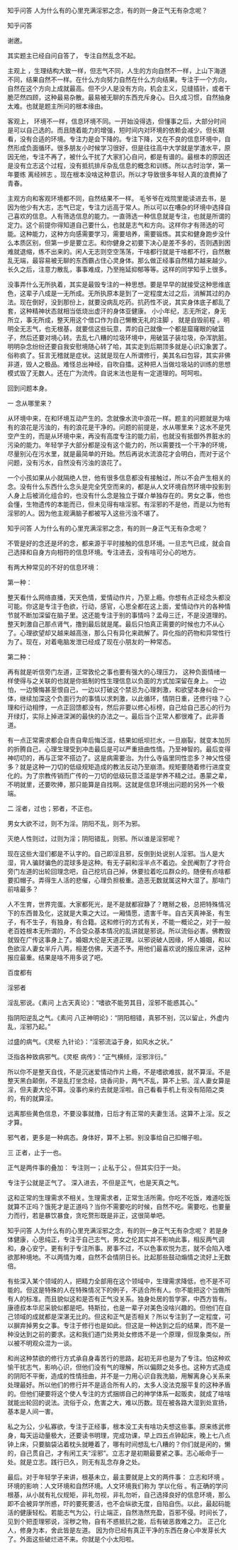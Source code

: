  
 知乎问答 人为什么有的心里充满淫邪之念，有的则一身正气无有杂念呢？ 
 
 
 
 
 
 知乎问答 
 
 

 

 谢邀。

 

 其实题主已经自问自答了， 专注自然乱念不起。 

 

 主观上 ，生理结构大致一样，但志气不同，人生的方向自然不一样，上山下海道不同，结果自然不一样。在什么方向努力自然在什么方向结果。专注于一个方向，自然在这个方向上成就最高。但不少人是没有方向，机会主义，见缝插针，或者干脆茫然四顾，这种最易杂散。最易被无聊的东西充斥身心。日久成习惯，自然抽身太难。也就是题主所问的根本缘由。

 

 客观上， 环境不一样，信息环境不同。一开始没得选，但懂事之后，大部分时间是可以自己选的。而且随着能力的增强，短时间内对环境的依赖会减少。但长期看，没有合适的环境。专注力是会下降的。专注下降，又在不良的信息环境中，自然形成负面循环。很多朋友小时候学习很好，但是往往高中大学就是学渣水平，原因无他，专注不再了，被什么干扰了大家扪心自问，都是有谱的。最根本的原因还是没有立志这个过程，没有抵抗排斥杂乱信息的概念和训练。所以古时治学，第一年要练 离经辨志 。现在根本没啥这种意识。所以才导致很多年轻人真的浪费掉了青春。

 

 主观方向和客观环境都不同，自然结果不一样。 毛爷爷在戏院里能读进去书，是因为他少有大志，志气已定，专注力远高于常人。所以可以在嘈杂的环境中选择自己喜欢的信息。人有筛选信息的能力。一直筛选一种信息就是专注，也就是所谓的定力。这个前提你得知道自己要什么，也就是志气和方向。这样你才有筛选的可能。这种能力，这种方向感需要学习，需要培养，需要锻炼。其实和健身跑步没什么本质区别，但第一步是要立志。和你健身之初要下决心是差不多的，否则遇到困难就退缩，练不出来的。闲人无志则空空荡荡，干啥都行就是干啥都不行，自然散乱无端，最容易被无聊的东西霸占住心灵身体。那么做正经事自然精力越来越少。长久之后，注意力散乱，事事难成，乃至拖延抑郁等等。这样的同学知乎上很多。

 

 没事弄什么无所执着，其实是最毁专注的一种思想。要是早早的就接受这种思维底色，这辈子八成是一无所成。无所执原本是到了一定程度太过之后，消解其过的办法。现在倒好，没到那份上，就要没病乱吃药。抗药性不说，其实身体底子都乱了套，这种精神状态就相当低烧出虚汗的身体亚健康。 小小年纪，志无所定，身无所立，事无所成，整天用这个借口作为自己懒散无礼的注脚 ， 就是自毁前程 。明明全无志气，也无根基，就要信这些玩意，弄的自己就像一个都是窟窿眼的破篮子，然后还要对境心转。去乱七八糟的垃圾环境中，用破篮子装垃圾，杂浑肮脏。明明杂念纷纷还要自我安慰境随心转了哈，其实走到后期顶多就是心识幻象罢了。俗称疯了。狂言无稽就是症状。这就是现在人所谓修行，美其名曰包容，其实非佛非道，毁人之极品。难怪总出神经，自吹自擂。这种把人当做垃圾站的训练的思想模式毁了无数人。还在广为流传。自说末法也是有一定道理的。呵呵啦。

 

 

 回到问题本身。

 

 一 念从哪里来？ 

 

 从环境中来，在和环境互动产生的。念就像水流中浪花一样。题主的问题就是为啥有的浪花是污浊的，有的浪花是干净的。问题的前提是，水从哪里来？这水不是凭空产生的，而是从环境中来，再没有高度专注的能力前，也就没有抵御外界脏水的污染的能力。年轻学子大部分都是没有这个能力的，所以需要找一个干净的环境，尽量别沁在污水里，就是最简单的开始。然后再说水流浪花才会明白，而对于这个问题，没有污水，自然没有污浊的浪花了。

 

 一个小孩如果从小就隔绝人世，他有很多信息都没有接触过，所以不会产生相关的念。没有什么东西什么念头是完全凭空而来的，都是从人文环境自然环境中投影到人身上后被消化组合的，也没有什么念是独立于媒介单独存在的。男女之事，他也会懂，生物遗传的本能而已，但未见得有啥淫邪。有淫邪的不是他，而是以为他有淫邪的人。因为他主观满脑子都被写入这些污浊不堪了。

 

 知乎问答 人为什么有的心里充满淫邪之念，有的则一身正气无有杂念呢？ 

 

 不管是好的念还是坏的念，都来源于平时接触的信息环境。一旦志气已成，就会自己选择和自身方向相符的信息环境。专注进去，没有啥可分心的地方。

 

 有两大种常见的不好的信息环境：

 

 第一种： 

 

 整天看什么网络直播，天天色情，爱情动作片，乃至上瘾。你想有点正经念头都没可能。你这是专注于色欲，行动，感官，心思全都在这上面，爱情动作片的各种情节就不断加深留在脑子里。这还能专注于别的事情吗？孟母三迁，不是没道理的。整天刺激自己那点肾气，撸到最后就是尾。最后只怕真正需要的时候也力不从心了。心理欲望却又越来越高涨，那么只有异化来疏解了。异化指的药物和异常性行为了。现在，对着电脑发泄已经成了现在小朋友的一种常态。

 

 第二种：

 

 再有就是听信旁门左道，正常敦伦之事也要有强大的心理压力， 这种负面情绪一样使得与之关联的也就是你抵制的性生理信息以负面的方式加深留在身上。 一边怕，一边懊悔甚至恨自己，一边以打破这个禁忌为心理刺激，和欲望本身纠合一体，继续加深这个负面行为的事情以求刺激，以此循环，情阴日重，还修行啥？心理和行动相悖，一点正回馈都没有，然后非要以修心标榜，自己给自己恶心的行为开绿灯，实际上掉进深渊的最快的办法之一。最后当个正常人都很难了。此非善道。

 

 有一点正常需求都会自责自卑后悔泛滥，结果如纸坝拦水，一旦崩裂，就变本加厉的折腾自己，心理生理受到冲击最后是可以严重扭曲性情。乃至神智的。最后变得神叨叨的，再与正常不搭边了。这是病需要治。为什么寺庙里同性恋多？神父性侵多？就是这种一刀切的低级规矩造成的教法反动乃至崩溃。规矩要随着修行进度变化的。为了宗教传销而广传的一刀切的低级玩意泛滥是学养不精之过。愚蒙之辈，不明就里，还要吹捧，那只能算是自找啊。这就是信息环境出问题的另外一个极端。

 

 

 二 淫者，过也；邪者，不正也。 

 

 男女大欲不过，则不为淫。阴阳不乱，则不为邪。

 

 灭绝人性则过，过则为淫；阴阳错乱，则邪。所以谁是淫邪呢？

 

 现在这些大湿们都是不认字的。自己即淫且邪，反倒到处说别人淫邪。当人是大湿，背人骗财骗色的混球多是这种。有无子嗣和淫半点不着边。全民阉割了才符合旁门左道的出轮回理念吧，自己挖坑自己掉，休要拉着吃瓜群众的。随便有点啥都要扣帽子。弄得生人活的悲催，心理负担极重。造恶无数就属这种大湿了。那啥门前啥最多？

 

 人不生育，世界完蛋。大家都死光，是不是就都寂静了？瞎掰之极，总把特殊情况下的东西普及化，这就是大乘之大过。一厢情愿，遗害千年。自古天真神圣，有生子，有不生子，有独身，有合籍。这和修行的方式有关，不能一概论之，对于一般老百姓根本无所谓的，不合受众基本情况的乱讲就是邪说。所以流俗必害。佛教毁就毁在广传这事身上了。婚姻大伦是天道正理。以邪说破人因缘，坏人婚姻，和以色欲淫人妻女半斤八两，相差仿佛，天道不予。用他们最喜欢说的报应来讲，这种报应最重。结果是啥不用多说了吧。

 

 百度都有

 淫邪者

 

 淫乱邪说。《素问 上古天真论》：“嗜欲不能劳其目，淫邪不能惑其心。” 

 指阴阳逆乱之气。《素问 八正神明论》：“阴阳相错，真邪不别，沉以留止，外虚内乱，淫邪乃起。” 

 过盛的病气。《灵枢 九针论》：“淫邪流溢于身，如风水之状。” 

 泛指各种致病邪气。《灵枢 病传》：“正气横倾，淫邪泮衍。” 

 所以你不是整天自伐，不是沉迷爱情动作片上瘾，不是嗜欲难拔，就不算淫。不是整天黑白颠倒，不是乱打坐念经，烧香问卦，两气不乱，算不上邪。淫人妻女算是淫，但夫妻大伦不算。没事约来约去就是淫啦。自己看看手机上有没有陌陌之类的，有的就算淫。

 

 远离那些黄色信息，不要没事就撸，日后才有正常的夫妻生活。这算不上淫。反之才算。

 

 邪气者，更多是一种病态。身体好，算不上邪。别没事给自己扣帽子啦。

 

 三 正者，止于一也。 

 

 正气是两件事的叠加： 专注则一；止私于公 。但其实归于一处。

 

 专注于公就是正气了。 深入进去，不但是正气，也是天真之气。

 

 这和正常的生理需求不相关。生理需求者，正常生活所需。你吃不吃饭，难道吃饭就算不正吗？饿死才是正道吗？当你不需要吃的时候，自然不吃。需要吃，也要量力而行，若是暴饮暴食，贪吃赘形既是非正，这很简单吧。

 知乎问答 人为什么有的心里充满淫邪之念，有的则一身正气无有杂念呢？ 若是身体健康，心思纯正，专注于自己志气，男女之伦其实并不影响此事，相反两气调和，身心安宁。更有利于专注所事。房事不过，不以色事欢悦为志，就不会陷入嗜欲那种境地。不以两情为难，自然不会情阴日长。比起那些鼓动煽情之流好上无数倍。

 

 有些深入某个领域的人，把精力全部用在这个领域中，生理需求降低，也不是不可能的。但这是特殊的人在特殊情况下的例子，不适合所有人。你不能把这个当做所有人的标准。而且貌似这和是否有正气没关系。独身处居的哲学家，中西方皆有。康德叔本华尼采貌似都是吧。特斯拉，也是一辈子对美色没啥兴趣的。但他们在自己领域的成就都是深湛无比的。但这和正气是否相关？所以专注到了一定程度，可以摒弃掉男女之事。专注于修行也是如此。但这是一种达到之后的结果，而不是一种没达到之前的要求。这和我们道门处男处女修炼不是一个原理，但现象类似，所以被不明观众混为一谈。

 

 和尚这种禁欲的修行方式承自身毒苦行的思路，起初无非也是为了专注。怕这种欢愉干扰志气，影响心识，但他们没有气的理解，所以偏颇之处多也。这种方式造成的阴阳不平衡，造成的性情扭曲，并不是一力用心识自我洗脑，用解离身心关系来处理最好。所以他们的修行并不是适合所有人的，太多人没法克服平复的这种矛盾的。但他们硬要将这个使人专注的方式捆绑自己的神学体系一起贩卖，就成了啥啥就能出轮回的说法。流俗于众，危害之大，难以历数。现在被各路大湿到处宣扬，基本是人间一害。

 

 私之为公，少私寡欲，专注于正经事，根本没工夫有啥功夫想这些事。原来练武修身，每天运动量极大，还要读书明理，完成功课，早上四五点钟起床，晚上七八点钟上床，只要脑袋沾着枕头就睡着了，哪有时间想乱七八糟的？你们就是闲的，懒的，自己贯自己，才有闲工夫“淫邪”。立志才是初期最要紧之事。志心皈命于一处。就是立志。践行已久，则无有乱念存身之处。

 

 最后。对于年轻学子来讲，根基未立，最主要就是上文的两件事： 立志和环境 。 环境的影响：人文环境和自然环境。人文环境我们称为 学以化俗 。有正确的学问根基，从小就有礼仪规矩，非礼勿视，非礼勿听，自己选择良好的信息环境，那么即不会被异学所惑，吓的要死要活，也不会纵欲无度，自陷自伤。以此，最起码能活的健康轻松。若能志气为公，行止端正，自然浩然充盈，百邪不侵。时间长了，见到个把歪理邪说，淫秽之物，自有不惑抵抗之能，后有破恶救难之力。 正己化人，修身为本，舍此皆是左道。 因为你已经有真正干净的东西在身心中发芽长大了。外面这些破烂进不来。你就是个小太阳啦。 